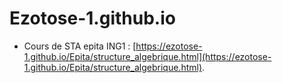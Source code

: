 # Ezotose-1.github.io
* Cours de STA epita ING1 :
  [https://ezotose-1.github.io/Epita/structure_algebrique.html](https://ezotose-1.github.io/Epita/structure_algebrique.html).
